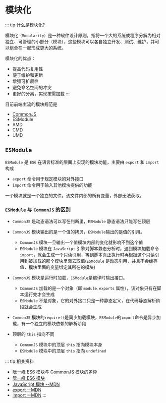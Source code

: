 # 模块化

::: tip 什么是模块化?

模块化`（Modularity）`是一种软件设计原则，指将一个大的系统或程序分解为相对独立、可管理的小部分（模块），这些模块可以各自独立开发、测试、维护，并可以组合在一起形成更大的系统。

模块化的优点：

- 提高代码复用性
- 便于维护和更新
- 增强可扩展性
- 避免命名空间的冲突
- 更好的分离，实现按需加载
  :::

目前前端主流的模块规范是

- [<u>CommonJS</u>](/node/norm/commonJs.md)
- ESModule
- AMD
- CMD
- UMD

## `ESModule`

`ESModule` 是 `ES6` 在语言标准的层面上实现的模块功能，主要由 `export` 和 `import` 构成

- `export` 命令用于规定模块的对外接口
- `import` 命令用于输入其他模块提供的功能

一个模块就是一个独立的文件。该文件内部的所有变量，外部无法获取。

### `ESModule` 与 `CommonJS` 的区别

- `CommonJS` 是动态语法可以写在判断里，`ESModule` 静态语法只能写在顶层

- `CommonJS` 模块输出的是一个值的拷贝，`ESModule`输出的是值的引用。

  - `CommonJS` 模块一旦输出一个值模块内部的变化就影响不到这个值
  - `ESModule` 模块在 `JavaScript` 引擎对脚本静态分析时，遇到模块加载命令 `import`，就会生成一个只读引用，等到脚本真正执行时再根据这个只读引用到被加载的那个模块里面去取值(`ESModule` 是动态引用，并且不会缓存值，模块里面的变量绑定其所在的模块)

- `CommonJS` 模块是运行时加载，`ESModule`是编译时输出接口。
  - `CommonJS` 加载的是一个对象（即 `module.exports` 属性），该对象只有在脚本运行完才会生成
  - `ESModule` 不是对象，它的对外接口只是一种静态定义，在代码静态解析阶段就会生成
- `CommonJS` 模块的`require()`是同步加载模块，`ESModule`的`import`命令是异步加载，有一个独立的模块依赖的解析阶段

- 顶层的 `this` 指向不同
  - `CommonJS` 模块中的顶层 `this` 指向模块本身
  - `ESModule` 模块中的顶层 `this` 指向 `undefined`

::: tip 相关资料

- [阮一峰 ES6 模块与 CommonJS 模块的差异](https://es6.ruanyifeng.com/#docs/module-loader#ES6-%E6%A8%A1%E5%9D%97%E4%B8%8E-CommonJS-%E6%A8%A1%E5%9D%97%E7%9A%84%E5%B7%AE%E5%BC%82)
- [阮一峰 ES6 模块](https://es6.ruanyifeng.com/#docs/module)
- [JavaScript 模块 --MDN](https://developer.mozilla.org/zh-CN/docs/Web/JavaScript/Guide/Modules)
- [export --MDN](https://developer.mozilla.org/zh-CN/docs/Web/JavaScript/Reference/Statements/export)
- [import --MDN](https://developer.mozilla.org/zh-CN/docs/Web/JavaScript/Reference/Statements/import)
  :::
